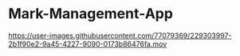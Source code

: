 # Mark-Management-App

https://user-images.githubusercontent.com/77079369/229303997-2b1f90e2-9a45-4227-9090-0173b86476fa.mov

